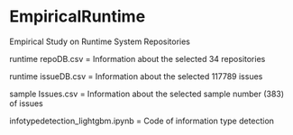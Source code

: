 # EmpiricalRuntime
Empirical Study on Runtime System Repositories

runtime repoDB.csv = Information about the selected 34 repositories  

runtime issueDB.csv = Information about the selected 117789 issues 

sample Issues.csv = Information about the selected sample number (383) of issues 

infotypedetection_lightgbm.ipynb = Code of information type detection
